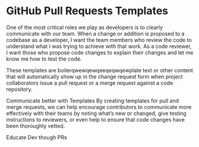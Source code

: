 # GitHub Pull Requests Templates

One of the most critical roles we play as developers is to clearly communicate with our team. When a change or addition is proposed to a codebase as a developer, I want the team members who review the code to understand what I was trying to achieve with that work. As a code reviewer, I want those who propose code changes to explain their changes and let me know me how to test the code.

These templates are boilerqwewqewqeeqeqwqewplate text or other content that will automatically show up in the change request form when project collaborators issue a pull request or a merge request against a code repository.

Communicate better with Templates
By creating templates for pull and merge requests, we can help encourage contributors to communicate more effectively with their teams by noting what’s new or changed, give testing instructions to reviewers, or even help to ensure that code changes have been thoroughly vetted.

Educate Dev though PRs
